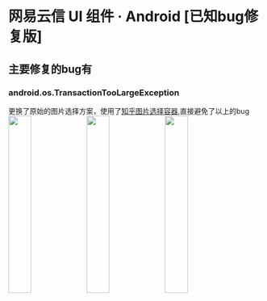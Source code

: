 # 网易云信 UI 组件 · Android [已知bug修复版]

## 主要修复的bug有

### android.os.TransactionTooLargeException

更换了原始的图片选择方案，使用了[知乎图片选择容器](https://github.com/zhihu/Matisse),直接避免了以上的bug
<img src="https://github.com/Microhx/NIM_Android_UIKit/tree/master/images/01.png" style="width:30%"/> 
<img src="https://github.com/Microhx/NIM_Android_UIKit/tree/master/images/02.png" style="width:30%"/> 
<img src="https://github.com/Microhx/NIM_Android_UIKit/tree/master/images/03.png" style="width:30%"/>

